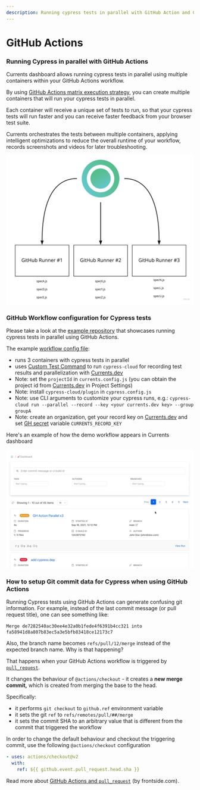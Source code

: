 ```yaml
---
description: Running cypress tests in parallel with GitHub Action and Currents dashboard
---
```


# GitHub Actions

### Running Cypress in parallel with GitHub Actions

Currents dashboard allows running cypress tests in parallel using multiple containers within your GitHub Actions workflow.

By using [GitHub Actions matrix execution strategy](https://docs.github.com/en/actions/using-workflows/workflow-syntax-for-github-actions#jobsjob\_idstrategymatrix), you can create multiple containers that will run your cypress tests in parallel.

Each container will receive a unique set of tests to run, so that your cypress tests will run faster and you can receive faster feedback from your browser test suite.

Currents orchestrates the tests between multiple containers, applying intelligent optimizations to reduce the overall runtime of your workflow, records screenshots and videos for later troubleshooting.

![Cypress Tests Parallelization with Github Actions](<../.gitbook/assets/Cypress-Parallelization-github-actions (1).jpg>)

### GitHub Workflow configuration for Cypress tests

Please take a look at the [example repository](https://github.com/currents-dev/gh-actions-example) that showcases running cypress tests in parallel using GitHub Actions.

The example [workflow config file](https://github.com/currents-dev/gh-actions-example/blob/main/.github/workflows/currents.yml):

* runs 3 containers with cypress tests in parallel
* uses [Custom Test Command](https://github.com/cypress-io/github-action#custom-test-command) to run `cypress-cloud` for recording test results and parallelization with [Currents.dev](https://currents.dev)
* Note: set the `projectId` in `currents.config.js` (you can obtain the project id from [Currents.dev](https://app.currents.dev) in Project Settings)
* Note: install `cypress-cloud/plugin` in `cypress.config.js`
* Note: use CLI arguments to customize your cypress runs, e.g.: `cypress-cloud run --parallel --record --key <your currents.dev key> --group groupA`
* Note: create an organization, get your record key on [Currents.dev](https://app.currents.dev) and set [GH secret](https://docs.github.com/en/actions/reference/encrypted-secrets) variable `CURRENTS_RECORD_KEY`

Here's an example of how the demo workflow appears in Currents dashboard

![Running Cypress tests in parallel - Currents dashboard](../.gitbook/assets/github-actions-cypress-parallel-execution.gif)

### How to setup Git commit data for Cypress when using GitHub Actions

Running Cypress tests using GitHub Actions can generate confusing git information. For example, instead of the last commit message (or pull request title), one can see something like:

```
Merge de7282540ac30ee4e32a0b1fede4f6391b4cc321 into fa58941d8a807b83ec5a3e5bfb83418ce12173c7
```

Also, the branch name becomes `refs/pull/12/merge` instead of the expected branch name. Why is that happening?

That happens when your GitHub Actions workflow is triggered by [`pull_request`](https://docs.github.com/en/github-ae@latest/actions/using-workflows/events-that-trigger-workflows#pull\_request).&#x20;

It changes the behaviour of `@actions/checkout` - it creates a **new merge commit,** which is created from merging the base to the head.&#x20;

Specifically:

* it performs `git checkout` to `github.ref` environment variable
* it sets the git `ref` to `refs/remotes/pull/##/merge`
* it sets the commit SHA to an arbitrary value that is different from the commit that triggered the workflow

In order to change the default behaviour and checkout the triggering commit, use the following `@actions/checkout` configuration

```yaml
- uses: actions/checkout@v2
  with:
    ref: ${{ github.event.pull_request.head.sha }}
```

Read more about [GitHub Actions and `pull_request`](https://frontside.com/blog/2020-05-26-github-actions-pull\_request/) (by frontside.com).
